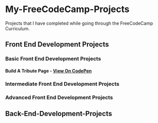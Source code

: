 # My-FreeCodeCamp-Projects
Projects that I have completed while going through the FreeCodeCamp Curriculum.

## Front End Development Projects
### Basic Front End Development Projects

   #### Build A Tribute Page - [View On CodePen](https://codepen.io/kudeh/full/mwrdNe/)
    
     
### Intermediate Front End Development Projects

### Advanced Front End Development Projects

## Back-End-Development-Projects
